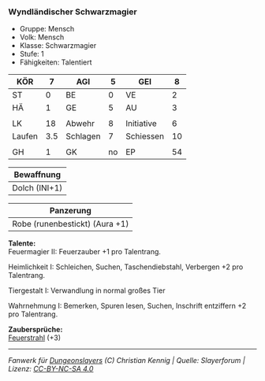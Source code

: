 ### Wyndländischer Schwarzmagier  
- Gruppe: Mensch  
- Volk: Mensch  
- Klasse: Schwarzmagier  
- Stufe: 1  
- Fähigkeiten: Talentiert  


| KÖR | 7 | AGI | 5 | GEI | 8 |
| --- | --- | --- | --- | --- | --- |
| ST | 0 | BE | 0 | VE | 2 |
| HÄ | 1 | GE | 5 | AU | 3 |
|  |  |  |  |  |  |
| LK | 18 | Abwehr | 8 | Initiative | 6 |
| Laufen | 3.5 | Schlagen | 7 | Schiessen | 10 |
|  |  |  |  |  |  |
| GH | 1 | GK | no | EP | 54 |


| Bewaffnung |
| --- |
| Dolch (INI+1) |


| Panzerung |
| --- |
| Robe (runenbestickt) (Aura +1) |


**Talente:**  
Feuermagier II: Feuerzauber +1 pro Talentrang.

Heimlichkeit I: Schleichen, Suchen, Taschendiebstahl, Verbergen +2 pro Talentrang.

Tiergestalt I: Verwandlung in normal großes Tier

Wahrnehmung I: Bemerken, Spuren lesen, Suchen, Inschrift entziffern +2 pro Talentrang.


**Zaubersprüche:**  
[Feuerstrahl](/grw/zauber/feuerstrahl.md) (+3)




___
*Fanwerk für [Dungeonslayers](https://www.dungeonslayers.net/) (C) Christian Kennig | Quelle: Slayerforum | Lizenz: [CC-BY-NC-SA 4.0](https://creativecommons.org/licenses/by-nc-sa/4.0/deed.de)*